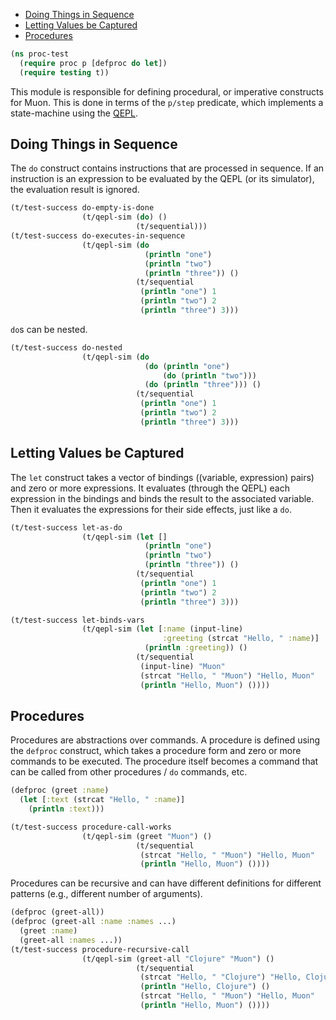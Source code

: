   * [Doing Things in Sequence](#doing-things-in-sequence)
  * [Letting Values be Captured](#letting-values-be-captured)
  * [Procedures](#procedures)
```clojure
(ns proc-test
  (require proc p [defproc do let])
  (require testing t))

```
This module is responsible for defining procedural, or imperative constructs for Muon.
This is done in terms of the `p/step` predicate, which implements a state-machine using the [QEPL](muon-clj/qepl.md).

## Doing Things in Sequence
The `do` construct contains instructions that are processed in sequence.
If an instruction is an expression to be evaluated by the QEPL (or its simulator),
the evaluation result is ignored.
```clojure
(t/test-success do-empty-is-done
                (t/qepl-sim (do) ()
                            (t/sequential)))
(t/test-success do-executes-in-sequence
                (t/qepl-sim (do
                              (println "one")
                              (println "two")
                              (println "three")) ()
                            (t/sequential
                             (println "one") 1
                             (println "two") 2
                             (println "three") 3)))

```
`do`s can be nested.
```clojure
(t/test-success do-nested
                (t/qepl-sim (do
                              (do (println "one")
                                  (do (println "two")))
                              (do (println "three"))) ()
                            (t/sequential
                             (println "one") 1
                             (println "two") 2
                             (println "three") 3)))

```
## Letting Values be Captured
The `let` construct takes a vector of bindings ((variable, expression) pairs) and zero or more expressions.
It evaluates (through the QEPL) each expression in the bindings and binds the result to the associated variable.
Then it evaluates the expressions for their side effects, just like a `do`.
```clojure
(t/test-success let-as-do
                (t/qepl-sim (let []
                              (println "one")
                              (println "two")
                              (println "three")) ()
                            (t/sequential
                             (println "one") 1
                             (println "two") 2
                             (println "three") 3)))

(t/test-success let-binds-vars
                (t/qepl-sim (let [:name (input-line)
                                  :greeting (strcat "Hello, " :name)]
                              (println :greeting)) ()
                            (t/sequential
                             (input-line) "Muon"
                             (strcat "Hello, " "Muon") "Hello, Muon"
                             (println "Hello, Muon") ())))

```
## Procedures
Procedures are abstractions over commands.
A procedure is defined using the `defproc` construct, which takes a procedure form and zero or more commands to be executed.
The procedure itself becomes a command that can be called from other procedures / `do` commands, etc.
```clojure
(defproc (greet :name)
  (let [:text (strcat "Hello, " :name)]
    (println :text)))

(t/test-success procedure-call-works
                (t/qepl-sim (greet "Muon") ()
                            (t/sequential
                             (strcat "Hello, " "Muon") "Hello, Muon"
                             (println "Hello, Muon") ())))

```
Procedures can be recursive and can have different definitions for different patterns (e.g., different number of arguments).

```clojure
(defproc (greet-all))
(defproc (greet-all :name :names ...)
  (greet :name)
  (greet-all :names ...))
(t/test-success procedure-recursive-call
                (t/qepl-sim (greet-all "Clojure" "Muon") ()
                            (t/sequential
                             (strcat "Hello, " "Clojure") "Hello, Clojure"
                             (println "Hello, Clojure") ()
                             (strcat "Hello, " "Muon") "Hello, Muon"
                             (println "Hello, Muon") ())))
```

